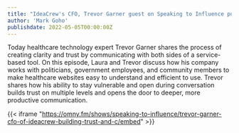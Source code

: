 ```yaml
---
title: "IdeaCrew's CFO, Trevor Garner guest on Speaking to Influence podcast"
author: 'Mark Goho'
publishdate: 2022-05-05T00:00:00Z
---
```


Today healthcare technology expert Trevor Garner shares the process of creating clarity and trust by communicating with both sides of a service-based tool. On this episode, Laura and Trevor discuss how his company works with politicians, government employees, and community members to make healthcare websites easy to understand and efficient to use. Trevor shares how his ability to stay vulnerable and open during conversation builds trust on multiple levels and opens the door to deeper, more productive communication.

{{< iframe "https://omny.fm/shows/speaking-to-influence/trevor-garner-cfo-of-ideacrew-building-trust-and-c/embed" >}}
